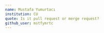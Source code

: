 ```yaml
---
name: Mustafa Yumurtacı
institution: CU
quote: Is it pull request or merge request?
github_user: mstfymrtc
---
```

